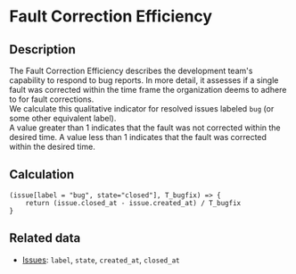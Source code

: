 # Fault Correction Efficiency

## Description
The Fault Correction Efficiency describes the development team's capability to respond to bug reports. In more detail, it assesses if a single fault was corrected within the time frame the organization deems to adhere to for fault corrections.  
We calculate this qualitative indicator for resolved issues labeled `bug` (or some other equivalent label).  
A value greater than 1 indicates that the fault was not corrected within the desired time. A value less than 1 indicates that the fault was corrected within the desired time.

## Calculation
```
(issue[label = "bug", state="closed"], T_bugfix) => {
    return (issue.closed_at - issue.created_at) / T_bugfix
}
```

## Related data
- [Issues](Issue.md): `label`, `state`, `created_at`, `closed_at`